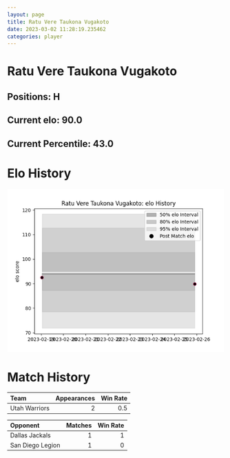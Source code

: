 ```yaml
---  
layout: page  
title: Ratu Vere Taukona Vugakoto  
date: 2023-03-02 11:28:19.235462  
categories: player  
---
```

# Ratu Vere Taukona Vugakoto

## Positions: H

## Current elo: 90.0

## Current Percentile: 43.0

# Elo History


![elo history](history_RatuVereTaukonaVugakoto.png)
# Match History


| Team          |   Appearances |   Win Rate |
|:--------------|--------------:|-----------:|
| Utah Warriors |             2 |        0.5 |

| Opponent         |   Matches |   Win Rate |
|:-----------------|----------:|-----------:|
| Dallas Jackals   |         1 |          1 |
| San Diego Legion |         1 |          0 |